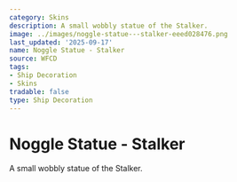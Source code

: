 ```yaml
---
category: Skins
description: A small wobbly statue of the Stalker.
image: ../images/noggle-statue---stalker-eeed028476.png
last_updated: '2025-09-17'
name: Noggle Statue - Stalker
source: WFCD
tags:
- Ship Decoration
- Skins
tradable: false
type: Ship Decoration
---
```


# Noggle Statue - Stalker

A small wobbly statue of the Stalker.

